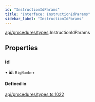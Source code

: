 ```yaml
---
id: "InstructionIdParams"
title: "Interface: InstructionIdParams"
sidebar_label: "InstructionIdParams"
---
```


[api/procedures/types](../../../../../modules/API/Procedures/Types/Types.md).InstructionIdParams

## Properties

### id

• **id**: `BigNumber`

#### Defined in

[api/procedures/types.ts:1022](https://github.com/PolymeshAssociation/polymesh-sdk/blob/49a0066c3/src/api/procedures/types.ts#L1022)
